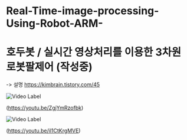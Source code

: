 # Real-Time-image-processing-Using-Robot-ARM-

# 호두봇 / 실시간 영상처리를 이용한 3차원 로봇팔제어 (작성중)
-> 설명 https://kimbrain.tistory.com/45



![Video Label](http://img.youtube.com/vi/ZgjYmRzofbk/0.jpg)

(https://youtu.be/ZgjYmRzofbk)


![Video Label](http://img.youtube.com/vi/il1CtKrgMVE/0.jpg)

(https://youtu.be/il1CtKrgMVE)
